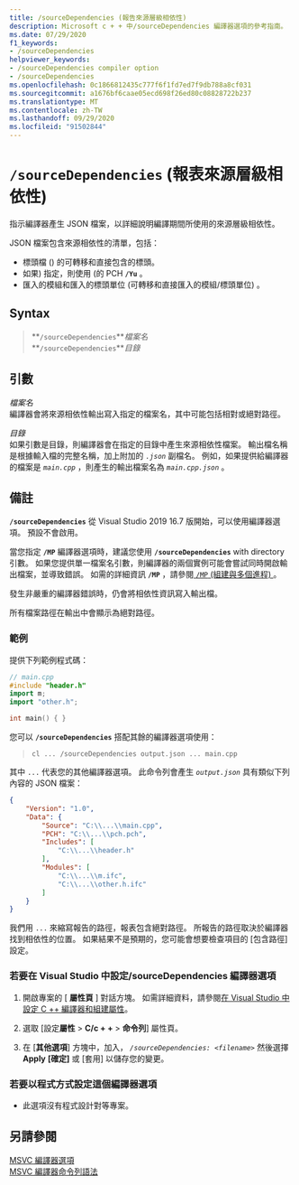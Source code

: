 ```yaml
---
title: /sourceDependencies (報告來源層級相依性)
description: Microsoft c + + 中/sourceDependencies 編譯器選項的參考指南。
ms.date: 07/29/2020
f1_keywords:
- /sourceDependencies
helpviewer_keywords:
- /sourceDependencies compiler option
- /sourceDependencies
ms.openlocfilehash: 0c1866812435c777f6f1fd7ed7f9db788a8cf031
ms.sourcegitcommit: a1676bf6caae05ecd698f26ed80c08828722b237
ms.translationtype: MT
ms.contentlocale: zh-TW
ms.lasthandoff: 09/29/2020
ms.locfileid: "91502844"
---
```

# <a name="sourcedependencies-report-source-level-dependencies"></a>`/sourceDependencies` (報表來源層級相依性) 

指示編譯器產生 JSON 檔案，以詳細說明編譯期間所使用的來源層級相依性。

JSON 檔案包含來源相依性的清單，包括：

- 標頭檔 () 的可轉移和直接包含的標頭。
- 如果) 指定，則使用 (的 PCH **`/Yu`** 。
- 匯入的模組和匯入的標頭單位 (可轉移和直接匯入的模組/標頭單位) 。

## <a name="syntax"></a>Syntax

> **`/sourceDependencies`***檔案名*\
> **`/sourceDependencies`***目錄*

## <a name="arguments"></a>引數

*檔案名*\
編譯器會將來源相依性輸出寫入指定的檔案名，其中可能包括相對或絕對路徑。

*目錄*\
如果引數是目錄，則編譯器會在指定的目錄中產生來源相依性檔案。 輸出檔名稱是根據輸入檔的完整名稱，加上附加的 *`.json`* 副檔名。 例如，如果提供給編譯器的檔案是 *`main.cpp`* ，則產生的輸出檔案名為 *`main.cpp.json`* 。

## <a name="remarks"></a>備註

**`/sourceDependencies`** 從 Visual Studio 2019 16.7 版開始，可以使用編譯器選項。 預設不會啟用。

當您指定 **`/MP`** 編譯器選項時，建議您使用 **`/sourceDependencies`** with directory 引數。 如果您提供單一檔案名引數，則編譯器的兩個實例可能會嘗試同時開啟輸出檔案，並導致錯誤。 如需的詳細資訊 **`/MP`** ，請參閱[ `/MP` (組建與多個進程) ](mp-build-with-multiple-processes.md)。

發生非嚴重的編譯器錯誤時，仍會將相依性資訊寫入輸出檔。

所有檔案路徑在輸出中會顯示為絕對路徑。

### <a name="examples"></a>範例

提供下列範例程式碼：

```cpp
// main.cpp
#include "header.h"
import m;
import "other.h";

int main() { }
```

您可以 **`/sourceDependencies`** 搭配其餘的編譯器選項使用：

> `cl ... /sourceDependencies output.json ... main.cpp`

其中 `...` 代表您的其他編譯器選項。 此命令列會產生 *`output.json`* 具有類似下列內容的 JSON 檔案：

```JSON
{
    "Version": "1.0",
    "Data": {
        "Source": "C:\\...\\main.cpp",
        "PCH": "C:\\...\\pch.pch",
        "Includes": [
            "C:\\...\\header.h"
        ],
        "Modules": [
            "C:\\...\\m.ifc",
            "C:\\...\\other.h.ifc"
        ]
    }
}
```

我們用 `...` 來縮寫報告的路徑，報表包含絕對路徑。 所報告的路徑取決於編譯器找到相依性的位置。 如果結果不是預期的，您可能會想要檢查項目的 [包含路徑] 設定。

### <a name="to-set-the-sourcedependencies-compiler-option-in-visual-studio"></a>若要在 Visual Studio 中設定/sourceDependencies 編譯器選項

1. 開啟專案的 [ **屬性頁** ] 對話方塊。 如需詳細資料，請參閱[在 Visual Studio 中設定 C ++ 編譯器和組建屬性](../working-with-project-properties.md)。

1. 選取 [設定**屬性**  >  **C/c + +**  >  **命令列**] 屬性頁。

1. 在 [**其他選項**] 方塊中，加入， *`/sourceDependencies: <filename>`* 然後選擇**Apply** **[確定]** 或 [套用] 以儲存您的變更。

### <a name="to-set-this-compiler-option-programmatically"></a>若要以程式方式設定這個編譯器選項

- 此選項沒有程式設計對等專案。

## <a name="see-also"></a>另請參閱

[MSVC 編譯器選項](compiler-options.md)<br/>
[MSVC 編譯器命令列語法](compiler-command-line-syntax.md)<br/>

